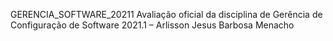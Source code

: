 GERENCIA_SOFTWARE_20211
Avaliação oficial da disciplina de Gerência de Configuração de Software 2021.1 – Arlisson Jesus Barbosa Menacho
